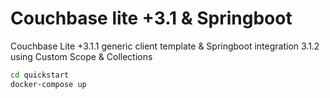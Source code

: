 # Couchbase lite +3.1 & Springboot
Couchbase Lite +3.1.1 generic client template &amp; Springboot integration 3.1.2 using Custom Scope &amp; Collections

```cmd
cd quickstart
docker-compose up
```